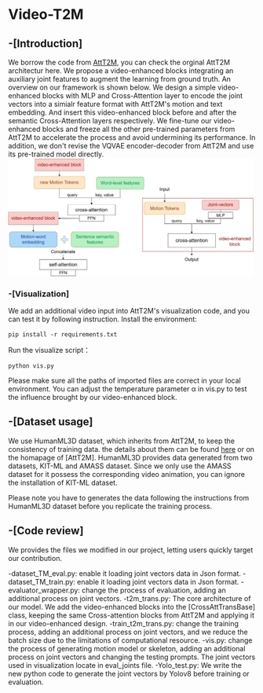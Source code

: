 # Video-T2M

## -[Introduction]

We borrow the code from [AttT2M](https://github.com/ZcyMonkey/AttT2M/tree/main), you can check the orginal AttT2M architectur here.
We propose a video-enhanced blocks integrating an auxiliary joint features to augment the learning from ground truth. An overview on our framework is shown below.
We design a simple video-enhanced blocks with MLP and Cross-Attention layer to encode the joint vectors into a simialr feature format with AttT2M's motion and text embedding. And insert this video-enhanced block before and after the semantic Cross-Attention layers respectively. 
We fine-tune our video-enhanced blocks and freeze all the other pre-trained parameters from AttT2M to accelerate the process and avoid undermining its performance. In addition, we don't revise the VQVAE encoder-decoder from AttT2M and use its pre-trained model directly.
<img src="./3-1.jpg" width="500px" alt="Framework Overview">

### -[Visualization]
We add an additional video input into AttT2M's visualization code, and you can test it by following instruction.
Install the environment:
```
pip install -r requirements.txt
```

Run the visualize script： 
```
python vis.py
```

Please make sure all the paths of imported files are correct in your local environment.
You can adjust the temperature parameter α in vis.py to test the influence brought by our video-enhanced block.

## -[Dataset usage]

We use HumanML3D dataset, which inherits from AttT2M, to keep the consistency of training data. the details about them can be found [here](https://github.com/EricGuo5513/HumanML3D) or on the homapage of [AttT2M].
HumanML3D provides data generated from two datasets, KIT-ML and AMASS dataset. Since we only use the AMASS dataset for it possess the corresponding video animation, you can ignore the installation of KIT-ML dataset.

Please note you have to generates the data following the instructions from HumanML3D dataset before you replicate the training process.

## -[Code review]

We provides the files we modified in our project, letting users quickly target our contribution.

-dataset_TM_eval.py: enable it loading joint vectors data in Json format.
-dataset_TM_train.py: enable it loading joint vectors data in Json format.
-evaluator_wrapper.py: change the process of evaluation, adding an additional process on joint vectors.
-t2m_trans.py: The core architecture of our model. We add the video-enhanced blocks into the [CrossAttTransBase] class, keeping the same Cross-attention blocks from AttT2M and applying it in our video-enhanced design.
-train_t2m_trans.py: change the training process, adding an additional process on joint vectors, and we reduce the batch size due to the limitations of computational resource.
-vis.py: change the process of generating motion model or skeleton, adding an additional process on joint vectors and changing the testing prompts. The joint vectors used in visualization locate in eval_joints file.
-Yolo_test.py: We write the new python code to generate the joint vectors by Yolov8 before training or evaluation.  

